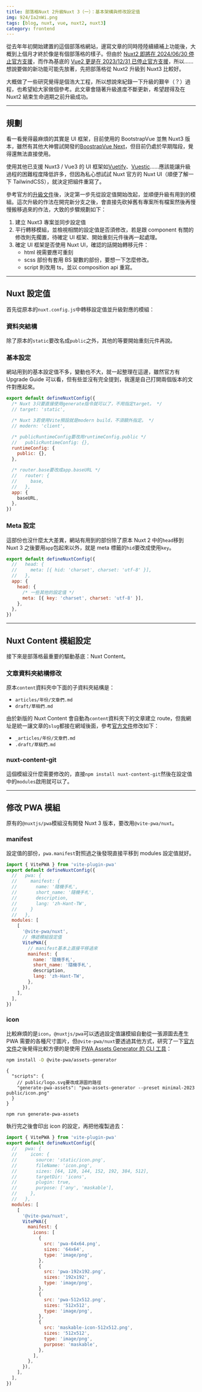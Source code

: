 ```yaml
---
title: 部落格Nuxt 2升級Nuxt 3（一）：基本架構與修改設定值
img: 924/Ia2nWi.png
tags: [blog, nuxt, vue, nuxt2, nuxt3]
category: frontend
---
```


從去年年初開始建置的這個部落格網站，邊寫文章的同時陸陸續續補上功能後，大概到上個月才終於像是有個部落格的樣子。但由於 [Nuxt2 即將在 2024/06/30 停止官方支援](https://v2.nuxt.com/lts#expecting-to-stay-on-nuxt-2)，而作為基底的 [Vue2 更是在 2023/12/31 已停止官方支援](https://v2.vuejs.org/eol/)，所以……想說要做的新功能可能先放著，先把部落格從 Nuxt2 升級到 Nuxt3 比較好。

<!--more-->

大概做了一些研究覺得是個浩大工程，所以想說來紀錄一下升級的艱辛（？）過程，也希望給大家做個參考。此文章會隨著升級進度不斷更新，希望趕得及在 Nuxt2 結束生命週期之前升級成功。

---

## 規劃

看一看覺得最麻煩的其實是 UI 框架，目前使用的 BootstrapVue 並無 Nuxt3 版本，雖然有其他大神嘗試開發的[BoostrapVue Next](https://github.com/bootstrap-vue-next/bootstrap-vue-next)，但目前仍處於早期階段，覺得還無法直接使用。

使用其他已支援 Nuxt3 / Vue3 的 UI 框架如[Vuetify](https://vuetifyjs.com/en/)、[Vuestic](https://ui.vuestic.dev/)……應該能讓升級過程的困難程度降低許多，但因為私心想試試 Nuxt 官方的 Nuxt UI（順便了解一下 TailwindCSS），就決定把組件重寫了。

參考官方的[升級文件](https://nuxt.com/docs/migration/overview)後，決定第一步先從設定值開始改起，並順便升級有用到的模組。這次升級的作法在開完新分支之後，會直接先砍掉舊有專案所有檔案然後再慢慢搬移過來的作法，大致的步驟規劃如下：

1. 建立 Nuxt3 專案並同步設定值
2. 平行轉移模組，並檢視相關的設定值是否須修改，若是跟 component 有關的修改則先擱置，待確定 UI 框架、開始重刻元件後再一起處理。
3. 確定 UI 框架是否使用 Nuxt UI，確認的話開始轉移元件：
   - html 視需要應可重刻
   - scss 部份有套用 BS 變數的部份，要想一下怎麼修改。
   - script 則改用 ts，並以 composition api 重寫。

---

## Nuxt 設定值

首先從原本的`nuxt.config.js`中轉移設定值並升級對應的模組：

### 資料夾結構

除了原本的`static`要改名成`public`之外，其他的等要開始重刻元件再說。

### 基本設定

網站用到的基本設定值不多，變動也不大，就一起整理在這邊，雖然官方有 Upgrade Guide 可以看，但有些並沒有完全提到，我還是自己打開兩個版本的文件對應起來。

```js
export default defineNuxtConfig({
  /* Nuxt 3只要直接使用generate指令就可以了，不用指定target。 */
  // target: 'static',

  /* Nuxt 3若使用Vite預設就是modern build，不須額外指定。 */
  // modern: 'client',

  /* publicRuntimeConfig要改用runtimeConfig.public */
  //   publicRuntimeConfig: {},
  runtimeConfig: {
    public: {},
  },

  /* router.base要改成app.baseURL */
  //   router: {
  //     base,
  //   },
  app: {
    baseURL,
  },
})
```

### Meta 設定

這部份也沒什麼太大差異，網站有用到的部份除了原本 Nuxt 2 中的`head`移到 Nuxt 3 之後要用`app`包起來以外，就是 meta 標籤的`hid`要改成使用`key`。

```js
export default defineNuxtConfig({
  //   head: {
  //     meta: [{ hid: 'charset', charset: 'utf-8' }],
  //   },
  app: {
    head: {
      /* 一些其他的設定值 */
      meta: [{ key: 'charset', charset: 'utf-8' }],
    },
  },
})
```

---

## Nuxt Content 模組設定

接下來是部落格最重要的驅動基底：Nuxt Content。

### 文章資料夾結構修改

原本`content`資料夾中下面的子資料夾結構是：

- `articles/年份/文章們.md`
- `draft/草稿們.md`

由於新版的 Nuxt Content 會自動為`content`資料夾下的文章建立 route，但我網址是統一讓文章的`slug`都接在網域後面，參考[官方文件](https://content.nuxt.com/usage/content-directory)修改如下：

- `_articles/年份/文章們.md`
- `.draft/草稿們.md`

### nuxt-content-git

這個模組沒什麼需要修改的，直接`npm install nuxt-content-git`然後在設定值中的`modules`啟用就可以了。

---

## 修改 PWA 模組

原有的`@nuxtjs/pwa`模組沒有開發 Nuxt 3 版本，要改用`@vite-pwa/nuxt`。

### manifest

設定值的部份，`pwa.manifest`對照過之後發現直接平移到 modules 設定值就好。

```js
import { VitePWA } from 'vite-plugin-pwa'
export default defineNuxtConfig({
  //   pwa: {
  //     manifest: {
  //       name: '隨機手札',
  //       short_name: '隨機手札',
  //       description,
  //       lang: 'zh-Hant-TW',
  //     }
  //   },
  modules: [
    [
      '@vite-pwa/nuxt',
      // 傳遞模組設定值
      VitePWA({
        // manifest基本上直接平移過來
        manifest: {
          name: '隨機手札',
          short_name: '隨機手札',
          description,
          lang: 'zh-Hant-TW',
        },
      }),
    ],
  ],
})
```

### icon

比較麻煩的是`icon`，`@nuxtjs/pwa`可以透過設定值讓模組自動從一張源圖去產生 PWA 需要的各種尺寸圖片，但`@vite-pwa/nuxt`要透過其他方式，研究了一下[官方文件](https://vite-pwa-org.netlify.app/guide/pwa-minimal-requirements.html#icons-images)之後覺得比較方便的是使用 [PWA Assets Generator 的 CLI 工具](https://vite-pwa-org.netlify.app/assets-generator/cli.html)：

```bash [先安裝PWA Assets Generator]
npm install -D @vite-pwa/assets-generator
```

```jsonc [接著修改package.json]
{
  "scripts": {
    // public/logo.svg要改成源圖的路徑
    "generate-pwa-assets": "pwa-assets-generator --preset minimal-2023 public/icon.png"
  }
}
```

```bash [然後執行]
npm run generate-pwa-assets
```

執行完之後會印出 icon 的設定，再把他複製過去：

```js
import { VitePWA } from 'vite-plugin-pwa'
export default defineNuxtConfig({
  //   pwa: {
  //     icon: {
  //       source: 'static/icon.png',
  //       fileName: 'icon.png',
  //       sizes: [64, 120, 144, 152, 192, 384, 512],
  //       targetDir: 'icons',
  //       plugin: true,
  //       purpose: ['any', 'maskable'],
  //     },
  //   },
  modules: [
    [
      '@vite-pwa/nuxt',
      VitePWA({
        manifest: {
          icons: [
            {
              src: 'pwa-64x64.png',
              sizes: '64x64',
              type: 'image/png',
            },
            {
              src: 'pwa-192x192.png',
              sizes: '192x192',
              type: 'image/png',
            },
            {
              src: 'pwa-512x512.png',
              sizes: '512x512',
              type: 'image/png',
            },
            {
              src: 'maskable-icon-512x512.png',
              sizes: '512x512',
              type: 'image/png',
              purpose: 'maskable',
            },
          ],
        },
      }),
    ],
  ],
})
```
